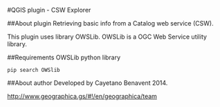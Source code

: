#QGIS plugin - CSW Explorer

##About plugin
Retrieving basic info from a Catalog web service (CSW).

This plugin uses library OWSLib. OWSLib is a OGC Web Service utility library.

##Requirements
OWSLib python library

```
pip search OWSlib
```

##About author
Developed by Cayetano Benavent 2014.

http://www.geographica.gs/#!/en/geographica/team

